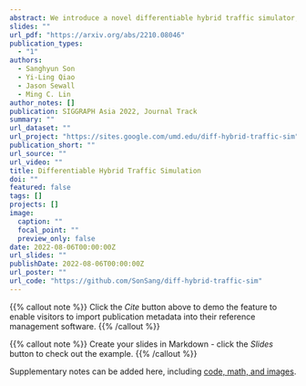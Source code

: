```yaml
---
abstract: We introduce a novel differentiable hybrid traffic simulator, which simulates traffic using a hybrid model of both macroscopic and microscopic models and can be directly integrated into a neural network for traffic control and flow optimization. This is the first differentiable traffic simulator for macroscopic and hybrid models that can compute gradients for traffic states across time steps and inhomogeneous lanes. To compute the gradient flow between two types of traffic models in a hybrid framework, we present a novel intermediate conversion component that bridges the lanes in a differentiable manner as well. We also show that we can use analytical gradients to accelerate the overall process and enhance scalability. Thanks to these gradients, our simulator can provide more efficient and scalable solutions for complex learning and control problems posed in the traffic engineering than other existing algorithms.
slides: ""
url_pdf: "https://arxiv.org/abs/2210.08046"
publication_types:
  - "1"
authors:
  - Sanghyun Son
  - Yi-Ling Qiao
  - Jason Sewall
  - Ming C. Lin
author_notes: []
publication: SIGGRAPH Asia 2022, Journal Track
summary: ""
url_dataset: ""
url_project: "https://sites.google.com/umd.edu/diff-hybrid-traffic-sim"
publication_short: ""
url_source: ""
url_video: ""
title: Differentiable Hybrid Traffic Simulation
doi: ""
featured: false
tags: []
projects: []
image:
  caption: ""
  focal_point: ""
  preview_only: false
date: 2022-08-06T00:00:00Z
url_slides: ""
publishDate: 2022-08-06T00:00:00Z
url_poster: ""
url_code: "https://github.com/SonSang/diff-hybrid-traffic-sim"
---
```


{{% callout note %}}
Click the *Cite* button above to demo the feature to enable visitors to import publication metadata into their reference management software.
{{% /callout %}}

{{% callout note %}}
Create your slides in Markdown - click the *Slides* button to check out the example.
{{% /callout %}}

Supplementary notes can be added here, including [code, math, and images](https://wowchemy.com/docs/writing-markdown-latex/).
